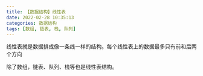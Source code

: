 ```yaml
---
title: 【数据结构】线性表
date: 2022-02-28 10:35:13
categories: 数据结构
tags: [数组, 链表, 栈, 队列]
---
```


线性表就是数据排成像一条线一样的结构。每个线性表上的数据最多只有前和后两个方向

除了数组，链表、队列、栈等也是线性表结构。